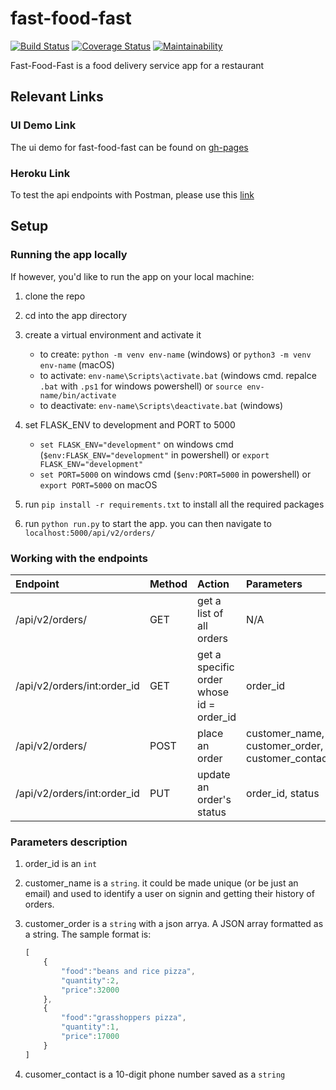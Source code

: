 # fast-food-fast

[![Build Status](https://travis-ci.org/bibangamba/fast-food-fast.svg?branch=api_v2)](https://travis-ci.org/bibangamba/fast-food-fast)
[![Coverage Status](https://coveralls.io/repos/github/bibangamba/fast-food-fast/badge.svg?branch=api_v2)](https://coveralls.io/github/bibangamba/fast-food-fast?branch=api_v2)
[![Maintainability](https://api.codeclimate.com/v1/badges/5c4fade3616fe64f7994/maintainability)](https://codeclimate.com/github/bibangamba/fast-food-fast/maintainability)

Fast-Food-Fast is a food delivery service app for a restaurant

## Relevant Links

### UI Demo Link

The ui demo for fast-food-fast can be found on [gh-pages](http://deliver4me.net/fast-food-fast/)

### Heroku Link

To test the api endpoints with Postman, please use this [link](https://bibangamba-fast-food-fast-api.herokuapp.com/api/v1/orders/)

## Setup

### Running the app locally

If however, you'd like to run the app on your local machine:

1. clone the repo
2. cd into the app directory
3. create a virtual environment and activate it

    - to create: `python -m venv env-name` (windows) or `python3 -m venv env-name` (macOS)
    - to activate: `env-name\Scripts\activate.bat` (windows cmd. repalce `.bat` with `.ps1` for windows powershell) or `source env-name/bin/activate`
    - to deactivate: `env-name\Scripts\deactivate.bat` (windows)
4. set FLASK_ENV to development and PORT to 5000

    - `set FLASK_ENV="development"` on windows cmd (`$env:FLASK_ENV="development"` in powershell) or `export FLASK_ENV="development"`
    - `set PORT=5000` on windows cmd (`$env:PORT=5000` in powershell) or `export PORT=5000` on macOS
5. run `pip install -r requirements.txt` to install all the required packages
6. run `python run.py` to start the app. you can then navigate to `localhost:5000/api/v2/orders/`

### Working with the endpoints

|Endpoint                       |Method |Action                                     |Parameters                                     |
|:---                           |:---   |:---                                       |:--                                            |
|/api/v2/orders/                |GET    |get a list of all orders                   |N/A                                            |
|/api/v2/orders/int:order_id    |GET    |get a specific order whose id = order_id   |order_id                                       |
|/api/v2/orders/                |POST   |place an order                             |customer_name, customer_order, customer_contact|
|/api/v2/orders/int:order_id    |PUT    |update an order's status                   |order_id, status                               |

### Parameters description

1. order_id is an `int`
2. customer_name is a `string`. it could be made unique (or be just an email) and used to identify a user on signin and getting their history of orders.
3. customer_order is a `string` with a json arrya. A JSON array formatted as a string. The sample format is:

    ```js
    [
        {
            "food":"beans and rice pizza",
            "quantity":2,
            "price":32000
        },
        {
            "food":"grasshoppers pizza",
            "quantity":1,
            "price":17000
        }
    ]
    ```
4. cusomer_contact is a 10-digit phone number saved as a `string`